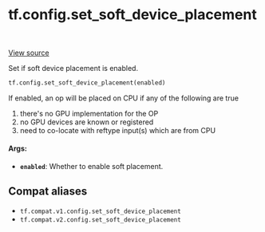 <div itemscope itemtype="http://developers.google.com/ReferenceObject">
<meta itemprop="name" content="tf.config.set_soft_device_placement" />
<meta itemprop="path" content="Stable" />
</div>

# tf.config.set_soft_device_placement

<!-- Insert buttons and diff -->

<table class="tfo-notebook-buttons tfo-api" align="left">
</table>

<a target="_blank" href="/code/stable/tensorflow/python/framework/config.py">View source</a>



Set if soft device placement is enabled.

``` python
tf.config.set_soft_device_placement(enabled)
```



<!-- Placeholder for "Used in" -->

If enabled, an op will be placed on CPU if any of the following are true
  1. there's no GPU implementation for the OP
  2. no GPU devices are known or registered
  3. need to co-locate with reftype input(s) which are from CPU

#### Args:


* <b>`enabled`</b>: Whether to enable soft placement.

## Compat aliases

* `tf.compat.v1.config.set_soft_device_placement`
* `tf.compat.v2.config.set_soft_device_placement`

